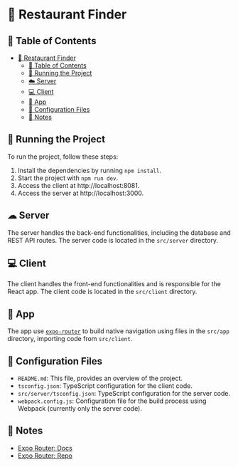 # 🍴 Restaurant Finder

## 📑 Table of Contents

* [🍴 Restaurant Finder](#-restaurant-finder)
  * [📑 Table of Contents](#-table-of-contents)
  * [🏃 Running the Project](#-running-the-project)
  * [☁️ Server](#-server)
  * [💻 Client](#-client)
  * [📱 App](#-app)
  * [🔧 Configuration Files](#-configuration-files)
  * [📝 Notes](#-notes)

## 🏃 Running the Project

To run the project, follow these steps:

1. Install the dependencies by running `npm install`.
2. Start the project with `npm run dev`.
3. Access the client at http://localhost:8081.
3. Access the server at http://localhost:3000.

## ☁ Server

The server handles the back-end functionalities, including the database and REST API routes. The server code is located in the `src/server` directory.

## 💻 Client

The client handles the front-end functionalities and is responsible for the React app. The client code is located in the `src/client` directory.

## 📱 App

The app use [`expo-router`](https://expo.github.io/router) to build native navigation using files in the `src/app` directory, importing code from `src/client`.

## 🔧 Configuration Files

- `README.md`: This file, provides an overview of the project.
- `tsconfig.json`: TypeScript configuration for the client code.
- `src/server/tsconfig.json`: TypeScript configuration for the server code.
- `webpack.config.js`: Configuration file for the build process using Webpack (currently only the server code).

## 📝 Notes

- [Expo Router: Docs](https://expo.github.io/router)
- [Expo Router: Repo](https://github.com/expo/router)

